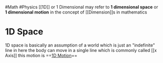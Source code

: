 #Math #Physics 
[[1D]] or 1 Dimensional may refer to **1 dimensional space** or **1 dimensional motion** in the concept of [[Dimension]]s in mathematics
# 1D Space 
1D space is basically an assumption of a world which is just an "indefinite" line in here the body can move in a single line which is commonly called [[x Axis]] this motion is ==[1D Motion](Resources/1D)==
